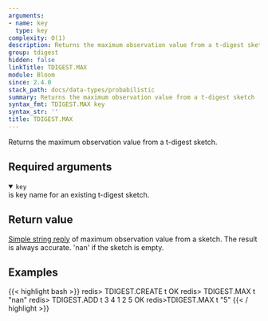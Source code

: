 ```yaml
---
arguments:
- name: key
  type: key
complexity: O(1)
description: Returns the maximum observation value from a t-digest sketch
group: tdigest
hidden: false
linkTitle: TDIGEST.MAX
module: Bloom
since: 2.4.0
stack_path: docs/data-types/probabilistic
summary: Returns the maximum observation value from a t-digest sketch
syntax_fmt: TDIGEST.MAX key
syntax_str: ''
title: TDIGEST.MAX
---
```

Returns the maximum observation value from a t-digest sketch.

## Required arguments

<details open><summary><code>key</code></summary>
is key name for an existing t-digest sketch.
</details>

## Return value

[Simple string reply](/docs/reference/protocol-spec#simple-strings) of maximum observation value from a sketch. The result is always accurate. 'nan' if the sketch is empty.

## Examples

{{< highlight bash >}}
redis> TDIGEST.CREATE t
OK
redis> TDIGEST.MAX t
"nan"
redis> TDIGEST.ADD t 3 4 1 2 5
OK
redis>TDIGEST.MAX t
"5"
{{< / highlight >}}

